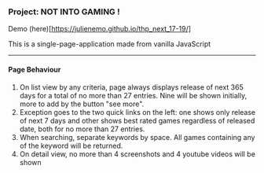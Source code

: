 ### Project: NOT INTO GAMING !

Demo (here)[https://julienemo.github.io/thp_next_17-19/]

This is a single-page-application made from vanilla JavaScript

---

#### Page Behaviour

1.  On list view by any criteria, page always displays release of next 365 days for a total of no more than 27 entries. Nine will be shown initially, more to add by the button "see more".
2.  Exception goes to the two quick links on the left: one shows only release of next 7 days and other shows best rated games regardless of released date, both for no more than 27 entries.
3.  When searching, separate keywords by space. All games containing any of the keyword will be returned.
4.  On detail view, no more than 4 screenshots and 4 youtube videos will be shown
